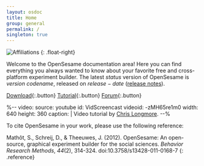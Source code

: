 ```yaml
---
layout: osdoc
title: Home
group: general
permalink: /
singleton: true
---
```


![Affiliations](/img/affiliations.png "Affiliations")
{: .float-right}

Welcome to the OpenSesame documentation area! Here you can find everything you always wanted to know about your favorite free and cross-platform experiment builder. The latest $status$ version of OpenSesame is $version$ *$codename$*, released on $release-date$ ([release notes]).

[Download][]{:.button}
[Tutorial][]{:.button}
[Forum][]{:.button}

%--
video:
 source: youtube
 id: VidScreencast
 videoid: -zMH65re1m0
 width: 640
 height: 360
 caption: |
  Video tutorial by <a href="http://chrislongmore.co.uk/">Chris Longmore</a>.
--%

To cite OpenSesame in your work, please use the following reference:

Mathôt, S., Schreij, D., & Theeuwes, J. (2012). OpenSesame: An open-source, graphical experiment builder for the social sciences. *Behavior Research Methods*, *44*(2), 314-324. doi:10.3758/s13428-011-0168-7
{: .reference}

[forum]: http://forum.cogsci.nl/
[tutorial]: /tutorials/step-by-step-tutorial
[release notes]: /notes/$version$
[download]: /getting-opensesame/download/
[chris longmore]: http://www.chrislongmore.co.uk/
